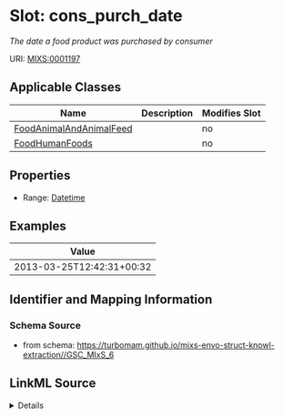 # Slot: cons_purch_date


_The date a food product was purchased by consumer_



URI: [MIXS:0001197](https://w3id.org/mixs/0001197)



<!-- no inheritance hierarchy -->




## Applicable Classes

| Name | Description | Modifies Slot |
| --- | --- | --- |
[FoodAnimalAndAnimalFeed](FoodAnimalAndAnimalFeed.md) |  |  no  |
[FoodHumanFoods](FoodHumanFoods.md) |  |  no  |







## Properties

* Range: [Datetime](Datetime.md)






## Examples

| Value |
| --- |
| 2013-03-25T12:42:31+00:32 |

## Identifier and Mapping Information







### Schema Source


* from schema: https://turbomam.github.io/mixs-envo-struct-knowl-extraction//GSC_MIxS_6




## LinkML Source

<details>
```yaml
name: cons_purch_date
description: The date a food product was purchased by consumer
title: purchase date
notes:
- date
examples:
- value: '2013-03-25T12:42:31+00:32'
from_schema: https://turbomam.github.io/mixs-envo-struct-knowl-extraction//GSC_MIxS_6
rank: 1000
slot_uri: MIXS:0001197
multivalued: false
alias: cons_purch_date
domain_of:
- FoodAnimalAndAnimalFeed
- FoodHumanFoods
range: datetime
required: false
recommended: false

```
</details>